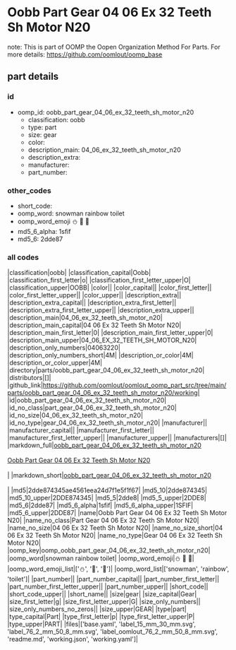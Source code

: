 # Oobb Part Gear 04 06 Ex 32 Teeth Sh Motor N20  

note: This is part of OOMP the Oopen Organization Method For Parts. For more details: https://github.com/oomlout/oomp_base

##  part details





### id
* oomp_id: oobb_part_gear_04_06_ex_32_teeth_sh_motor_n20
  * classification: oobb
  * type: part
  * size: gear
  * color: 
  * description_main: 04_06_ex_32_teeth_sh_motor_n20
  * description_extra: 
  * manufacturer: 
  * part_number: 

### other_codes
* short_code: 
* oomp_word: snowman rainbow toilet
* oomp_word_emoji :snowman: :rainbow: :toilet:
* md5_6_alpha: 1sfif
* md5_6: 2dde87

### all codes 
|classification|oobb|
|classification_capital|Oobb|
|classification_first_letter|o|
|classification_first_letter_upper|O|
|classification_upper|OOBB|
|color||
|color_capital||
|color_first_letter||
|color_first_letter_upper||
|color_upper||
|description_extra||
|description_extra_capital||
|description_extra_first_letter||
|description_extra_first_letter_upper||
|description_extra_upper||
|description_main|04_06_ex_32_teeth_sh_motor_n20|
|description_main_capital|04 06 Ex 32 Teeth Sh Motor N20|
|description_main_first_letter|0|
|description_main_first_letter_upper|0|
|description_main_upper|04_06_EX_32_TEETH_SH_MOTOR_N20|
|description_only_numbers|04063220|
|description_only_numbers_short|4M|
|description_or_color|4M|
|description_or_color_upper|4M|
|directory|parts/oobb_part_gear_04_06_ex_32_teeth_sh_motor_n20|
|distributors|[]|
|github_link|https://github.com/oomlout/oomlout_oomp_part_src/tree/main/parts/oobb_part_gear_04_06_ex_32_teeth_sh_motor_n20/working|
|id|oobb_part_gear_04_06_ex_32_teeth_sh_motor_n20|
|id_no_class|part_gear_04_06_ex_32_teeth_sh_motor_n20|
|id_no_size|04_06_ex_32_teeth_sh_motor_n20|
|id_no_type|gear_04_06_ex_32_teeth_sh_motor_n20|
|manufacturer||
|manufacturer_capital||
|manufacturer_first_letter||
|manufacturer_first_letter_upper||
|manufacturer_upper||
|manufacturers|[]|
|markdown_full|[oobb_part_gear_04_06_ex_32_teeth_sh_motor_n20](https://github.com/oomlout/oomlout_oomp_part_src/tree/main/parts/oobb_part_gear_04_06_ex_32_teeth_sh_motor_n20/working)<br>[](https://github.com/oomlout/oomlout_oomp_part_src/tree/main/parts/oobb_part_gear_04_06_ex_32_teeth_sh_motor_n20/working)<br>[Oobb Part Gear 04 06 Ex 32 Teeth Sh Motor N20](https://github.com/oomlout/oomlout_oomp_part_src/tree/main/parts/oobb_part_gear_04_06_ex_32_teeth_sh_motor_n20/working)<br><br>|
|markdown_short|[oobb_part_gear_04_06_ex_32_teeth_sh_motor_n20](https://github.com/oomlout/oomlout_oomp_part_src/tree/main/parts/oobb_part_gear_04_06_ex_32_teeth_sh_motor_n20/working)<br><br>|
|md5|2dde874345ae4561eea24d7f1e5f1f67|
|md5_10|2dde874345|
|md5_10_upper|2DDE874345|
|md5_5|2dde8|
|md5_5_upper|2DDE8|
|md5_6|2dde87|
|md5_6_alpha|1sfif|
|md5_6_alpha_upper|1SFIF|
|md5_6_upper|2DDE87|
|name|Oobb Part Gear 04 06 Ex 32 Teeth Sh Motor N20|
|name_no_class|Part Gear 04 06 Ex 32 Teeth Sh Motor N20|
|name_no_size|04 06 Ex 32 Teeth Sh Motor N20|
|name_no_size_short|04 06 Ex 32 Teeth Sh Motor N20|
|name_no_type|Gear 04 06 Ex 32 Teeth Sh Motor N20|
|oomp_key|oomp_oobb_part_gear_04_06_ex_32_teeth_sh_motor_n20|
|oomp_word|snowman rainbow toilet|
|oomp_word_emoji|:snowman: :rainbow: :toilet:|
|oomp_word_emoji_list|[':snowman:', ':rainbow:', ':toilet:']|
|oomp_word_list|['snowman', 'rainbow', 'toilet']|
|part_number||
|part_number_capital||
|part_number_first_letter||
|part_number_first_letter_upper||
|part_number_upper||
|short_code||
|short_code_upper||
|short_name||
|size|gear|
|size_capital|Gear|
|size_first_letter|g|
|size_first_letter_upper|G|
|size_only_numbers||
|size_only_numbers_no_zeros||
|size_upper|GEAR|
|type|part|
|type_capital|Part|
|type_first_letter|p|
|type_first_letter_upper|P|
|type_upper|PART|
|files|['base.yaml', 'label_15_mm_30_mm.svg', 'label_76_2_mm_50_8_mm.svg', 'label_oomlout_76_2_mm_50_8_mm.svg', 'readme.md', 'working.json', 'working.yaml']|

